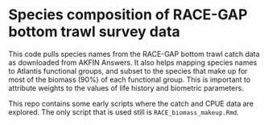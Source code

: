 # Species composition of RACE-GAP bottom trawl survey data

This code pulls species names from the RACE-GAP bottom trawl catch data as downloaded from AKFIN Answers. It also helps mapping species names to Atlantis functional groups, and subset to the species that make up for most of the biomass (90%) of each functional group. This is important to attribute weights to the values of life history and biometric parameters. 

This repo contains some early scripts where the catch and CPUE data are explored. The only script that is used still is `RACE_biomass_makeup.Rmd`.